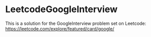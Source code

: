 # LeetcodeGoogleInterview

This is a solution for the GoogleInterview problem set on Leetcode:
https://leetcode.com/explore/featured/card/google/
